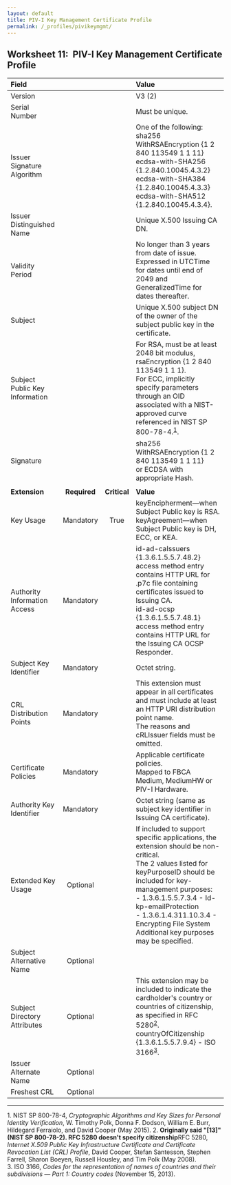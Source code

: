 ```yaml
---
layout: default
title: PIV-I Key Management Certificate Profile
permalink: /_profiles/pivikeymgmt/
---
```


## Worksheet 11:&nbsp;&nbsp;PIV-I Key Management Certificate Profile

| **Field** |       |       | **Value**                             |
| :-------- | :---: | :---: | :-------------------------------     |
| Version   |       |       | V3 (2)                                 |
| Serial Number   |       |       | Must be unique. |
| Issuer Signature Algorithm   |       |       |  One of the following: <br>sha256 WithRSAEncryption {1 2 840 113549 1 1 11} <br>ecdsa-with-SHA256 {1.2.840.10045.4.3.2} <br>ecdsa-with-SHA384 {1.2.840.10045.4.3.3} <br>ecdsa-with-SHA512 {1.2.840.10045.4.3.4}. | 
| Issuer Distinguished Name   |       |       |  Unique X.500 Issuing CA DN.  |
| Validity Period   |       |       |  No longer than 3 years from date of issue.<BR>Expressed in UTCTime for dates until end of 2049 and GeneralizedTime for dates thereafter.  | 
| Subject   |       |       |   Unique X.500 subject DN of the owner of the subject public key in the certificate.<BR>   |
| Subject Public Key Information   |       |       |   For RSA, must be at least 2048 bit modulus, rsaEncryption {1 2 840 113549 1 1 1}.<BR>For ECC, implicitly specify parameters through an OID associated with a NIST-approved curve referenced in NIST SP 800-78-4.<sup>[1](#1)</sup>.    |
| Signature   |       |       |   sha256 WithRSAEncryption {1 2 840 113549 1 1 11}<BR>or ECDSA with appropriate Hash.   |
|               |                 |              |                                       |
| **Extension** |  **Required**   | **Critical** | **Value**                             |
| Key Usage  | Mandatory | True |  keyEncipherment&mdash;when Subject Public key is RSA.<BR>keyAgreement&mdash;when Subject Public key is DH, ECC, or KEA. |<!--"Subject" needed?-->
|Authority Information Access   | Mandatory  |  | id-ad-caIssuers {1.3.6.1.5.5.7.48.2} access method entry contains HTTP URL for .p7c file containing certificates issued to Issuing CA.<BR>id-ad-ocsp {1.3.6.1.5.5.7.48.1} access method entry contains HTTP URL for the Issuing CA OCSP Responder. | 
| Subject Key Identifier   | Mandatory |  | Octet string.  |
| CRL Distribution Points   | Mandatory |   |  This extension must appear in all certificates and must include at least an HTTP URI distribution point name.<BR>The reasons and cRLIssuer fields must be omitted. | 
| Certificate Policies   | Mandatory  |  | Applicable certificate policies.<BR>Mapped to FBCA Medium, MediumHW or PIV-I Hardware. |
| Authority Key Identifier   | Mandatory  |  | Octet string (same as subject key identifier in Issuing CA certificate). |
| Extended Key Usage   | Optional |  |  If included to support specific applications, the extension should be non-critical.<BR>The 2 values listed for keyPurposeID should be included for key-management purposes:<BR>- 1.3.6.1.5.5.7.3.4 - Id-kp-emailProtection<BR>- 1.3.6.1.4.311.10.3.4 - Encrypting File System<BR>Additional key purposes may be specified.  |
|Subject Alternative Name   | Optional  |  |   |
| Subject Directory Attributes   | Optional  |  | This extension may be included to indicate the cardholder's country or countries of citizenship, as specified in RFC 5280<sup>[2](#2)</sup>.<BR>countryOfCitizenship {1.3.6.1.5.5.7.9.4} - ISO 3166<sup>[3](#3)</sup>. | 
| Issuer Alternate Name   | Optional  |  |   | 
| Freshest CRL   | Optional  |  |   | 

------
<a name="1">1</a>. NIST SP 800-78-4, _Cryptographic Algorithms and Key Sizes for Personal Identity Verification_, W. Timothy Polk, Donna F. Dodson, William E. Burr, Hildegard Ferraiolo, and David Cooper (May 2015).
<a name="2">2</a>. **Originally said "[13]" (NIST SP 800-78-2). RFC 5280 doesn't specify citizenship**RFC 5280, _Internet X.509 Public Key Infrastructure Certificate and Certificate Revocation List (CRL) Profile_, David Cooper, Stefan Santesson, Stephen Farrell, Sharon Boeyen, Russell Housley, and Tim Polk (May 2008).<br>
<a name="3">3</a>. ISO 3166, _Codes for the representation of names of countries and their subdivisions — Part 1: Country codes_ (November 15, 2013). 
